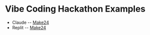 # Vibe Coding Hackathon Examples
- Claude -- [Make24](https://make24-claude.vercel.app)
- Replit -- [Make24](https://make24-replit.onrender.com)
